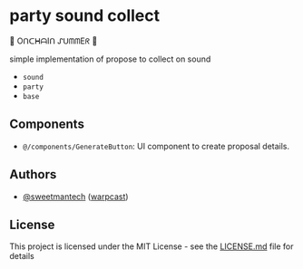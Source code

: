 # party sound collect

🔆 OᑎᑕᕼᗩIᑎ ᔑᑌᗰᗰEᖇ 🔆

simple implementation of propose to collect on sound

- `sound`
- `party`
- `base`

## Components

- `@/components/GenerateButton`: UI component to create proposal details.

## Authors

- [@sweetmantech](https://github.com/sweetmantech) ([warpcast](https://warpcast.com/sweetman-eth))

## License

This project is licensed under the MIT License - see the [LICENSE.md](LICENSE.md) file for details
